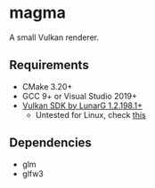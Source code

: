 # magma
A small Vulkan renderer.

## Requirements
- CMake 3.20+
- GCC 9+ or Visual Studio 2019+
- [Vulkan SDK by LunarG 1.2.198.1+](https://sdk.lunarg.com/sdk/download/1.2.198.1/windows/VulkanSDK-1.2.198.1-Installer.exe)
    - Untested for Linux, check [this](https://vulkan-tutorial.com/Development_environment)

## Dependencies
- glm
- glfw3
